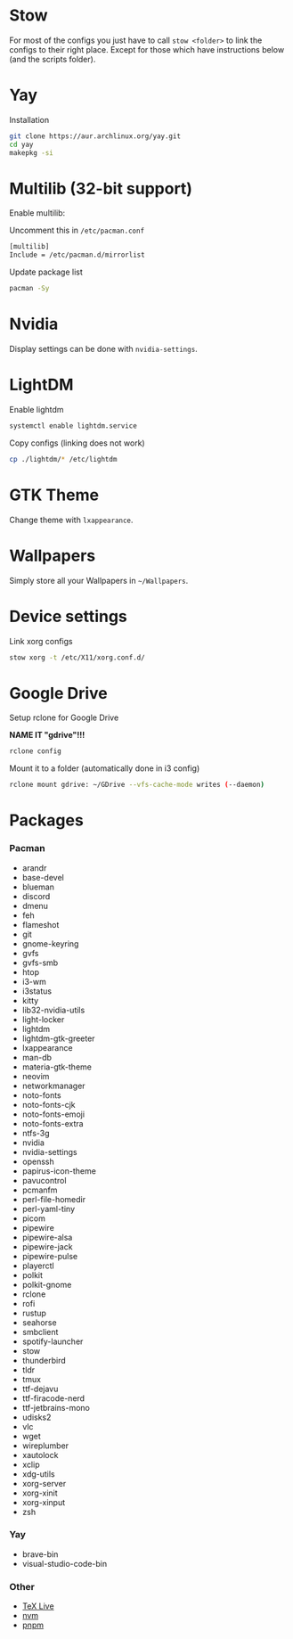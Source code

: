 # Stow

For most of the configs you just have to call `stow <folder>` to link the configs to their right place. Except for those which have instructions below (and the scripts folder).

# Yay

Installation

```bash
git clone https://aur.archlinux.org/yay.git
cd yay
makepkg -si
```

# Multilib (32-bit support)

Enable multilib:

Uncomment this in `/etc/pacman.conf`

```bash
[multilib]
Include = /etc/pacman.d/mirrorlist
```

Update package list

```bash
pacman -Sy
```

# Nvidia

Display settings can be done with `nvidia-settings`.

# LightDM

Enable lightdm

```bash
systemctl enable lightdm.service
```

Copy configs (linking does not work)

```bash
cp ./lightdm/* /etc/lightdm
```

# GTK Theme

Change theme with `lxappearance`.

# Wallpapers

Simply store all your Wallpapers in `~/Wallpapers`.

# Device settings

Link xorg configs

```bash
stow xorg -t /etc/X11/xorg.conf.d/
```

# Google Drive

Setup rclone for Google Drive

**NAME IT "gdrive"!!!**

```bash
rclone config
```

Mount it to a folder (automatically done in i3 config)

```bash
rclone mount gdrive: ~/GDrive --vfs-cache-mode writes (--daemon)
```

# Packages

### Pacman

- arandr
- base-devel
- blueman
- discord
- dmenu
- feh
- flameshot
- git
- gnome-keyring
- gvfs
- gvfs-smb
- htop
- i3-wm
- i3status
- kitty
- lib32-nvidia-utils
- light-locker
- lightdm
- lightdm-gtk-greeter
- lxappearance
- man-db
- materia-gtk-theme
- neovim
- networkmanager
- noto-fonts
- noto-fonts-cjk
- noto-fonts-emoji
- noto-fonts-extra
- ntfs-3g
- nvidia
- nvidia-settings
- openssh
- papirus-icon-theme
- pavucontrol
- pcmanfm
- perl-file-homedir
- perl-yaml-tiny
- picom
- pipewire
- pipewire-alsa
- pipewire-jack
- pipewire-pulse
- playerctl
- polkit
- polkit-gnome
- rclone
- rofi
- rustup
- seahorse
- smbclient
- spotify-launcher
- stow
- thunderbird
- tldr
- tmux
- ttf-dejavu
- ttf-firacode-nerd
- ttf-jetbrains-mono
- udisks2
- vlc
- wget
- wireplumber
- xautolock
- xclip
- xdg-utils
- xorg-server
- xorg-xinit
- xorg-xinput
- zsh

### Yay

- brave-bin
- visual-studio-code-bin

### Other

- [TeX Live](https://www.tug.org/texlive/quickinstall.html)
- [nvm](https://github.com/nvm-sh/nvm)
- [pnpm](https://github.com/nvm-sh/nvm)
